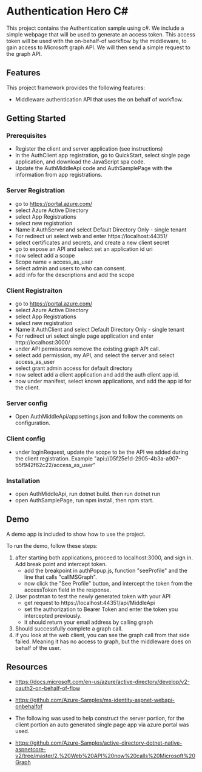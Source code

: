 # Authentication Hero C#

This project contains the Authentication sample using c#. We include a simple webpage that will be used to generate an access token. This access token will be used with the on-behalf-of workflow by the middleware, to gain access to Microsoft graph API. We will then send a simple request to the graph API.

## Features

This project framework provides the following features:

* Middleware authentication API that uses the on behalf of workflow.

## Getting Started

### Prerequisites

- Register the client and server application (see instructions)
- In the AuthClient app registration, go to QuickStart, select single page application, and download the JavaScript spa code. 
- Update the AuthMiddleApi code and AuthSamplePage with the information from app registrations.

### Server Registration

- go to https://portal.azure.com/
- select Azure Active Directory
- select App Registrations
- select new registration 
- Name it AuthServer and select Default Directory Only - single tenant
- For redirect uri select web and enter https://localhost:44351/
- select certificates and secrets, and create a new client secret
- go to expose an API and select set an application id uri
- now select add a scope
- Scope name = access_as_user
- select admin and users to who can consent.
- add info for the descriptions and add the scope


### Client Registraiton
- go to https://portal.azure.com/
- select Azure Active Directory
- select App Registrations
- select new registration 
- Name it AuthClient and select Default Directory Only - single tenant
- For redirect uri select single page application and enter http://localhost:3000/
- under API permissions remove the existing graph API call.
- select add permission, my API, and select the server and select access_as_user
- select grant admin access for default directory
- now select add a client application and add the auth client app id.
- now under manifest, select known applications, and add the app id for the client.


### Server config
- Open AuthMiddleApi/appsettings.json and follow the comments on configuration.

### Client config
- under loginRequest, update the scope to be the API we added during the client registration. Example "api://05f25e1d-2905-4b3a-a907-b5f942f62c22/access_as_user"

### Installation

- open AuthMiddleApi, run dotnet build. then run dotnet run
- open AuthSamplePage, run npm install, then npm start.



## Demo

A demo app is included to show how to use the project.

To run the demo, follow these steps:

1. after starting both applications, proceed to localhost:3000, and sign in. Add break point and intercept token.
    - add the breakpoint in authPopup.js, function "seeProfile" and the line that calls "callMSGraph".
    - now click the "See Profile" button, and intercept the token from the accessToken field in the response. 
2. User postman to test the newly generated token with your API
    - get request to https://localhost:44351/api/MiddleApi
    - set the authorization to Bearer Token and enter the token you intercepted previously.
    - it should return your email address by calling graph
3. Should successfully complete a graph call.
4. if you look at the web client, you can see the graph call from that side failed. Meaning it has no access to graph, but the middleware does on behalf of the user.


## Resources

- https://docs.microsoft.com/en-us/azure/active-directory/develop/v2-oauth2-on-behalf-of-flow
- https://github.com/Azure-Samples/ms-identity-aspnet-webapi-onbehalfof


- The following was used to help construct the server portion, for the client portion an auto generated single page app via azure portal was used.
- https://github.com/Azure-Samples/active-directory-dotnet-native-aspnetcore-v2/tree/master/2.%20Web%20API%20now%20calls%20Microsoft%20Graph
